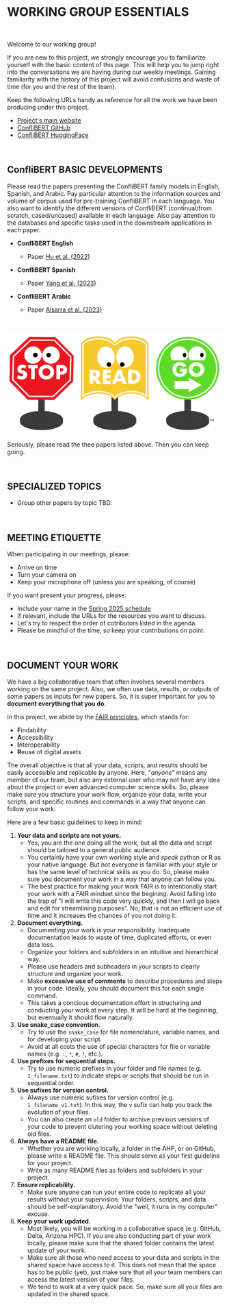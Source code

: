 # WORKING GROUP ESSENTIALS

<br />
 
Welcome to our working group! 

If you are new to this project, we strongly encourage you to familiarize yourself with the basic content of this page. This will help you to jump right into the conversations we are having during our weekly meetings. Gaining familiarity with the history of this project will avoid confusions and waste of time (for you and the rest of the team).

Keep the following URLs handy as reference for all the work we have been producing under this project.

   * [Project's main website](https://eventdata.utdallas.edu/)
   * [ConfliBERT GitHub](https://github.com/eventdata/ConfliBERT)
   * [ConfliBERT HuggingFace](https://huggingface.co/eventdata-utd)

<br />

## ConfliBERT BASIC DEVELOPMENTS

Please read the papers presenting the ConfliBERT family models in English, Spanish, and Arabic. 
Pay particular attention to the information sources and volume of corpus used for pre-training ConfliBERT in each language. You also want to identify the different versions of ConfliBERT (continual/from scratch, cased/uncased) available in each language. Also pay attention to the databases and specific tasks used in the downstream applications in each paper. 

* **ConfliBERT English**
   * Paper [Hu et al. (2022)](https://aclanthology.org/2022.naacl-main.400/)


* **ConfliBERT Spanish**
   * Paper [Yang et al. (2023)](https://ieeexplore.ieee.org/document/10409883)

* **ConfliBERT Arabic**
   * Paper [Alsarra et al. (2023)](https://aclanthology.org/2023.ranlp-1.11/)

<br />

![alt text](https://github.com/eventdata/meetings/blob/main/Figures/stop.png "Title")

Seriously, please read the thee papers listed above. Then you can keep going. 

<br />



## SPECIALIZED TOPICS

* Group other papers by topic TBD.



<br />

## MEETING ETIQUETTE

When participating in our meetings, please:
* Arrive on time
* Turn your camera on
* Keep your microphone off (unless you are speaking, of course)

If you want present your progress, please:
* Include your name in the [Spring 2025 schedule](2025_Spring.md)
* If relevant, include the URLs for the resources you want to discuss.
* Let's try to respect the order of cotributors listed in the agenda.
* Please be mindful of the time, so keep your contributions on point.

<br />

## DOCUMENT YOUR WORK

We have a big collaborative team that often involves several members working on the same project. 
Also, we often use data, results, or outputs of some papers as inputs for new papers. 
So, it is super important for you to **document everything that you do**.

In this project, we abide by the [FAIR principles](https://www.go-fair.org/fair-principles/), which stands for:
* **F**indability
* **A**ccessibility
* **I**nteroperability
* **R**euse of digital assets

The overall objective is that all your data, scripts, and results should be easily accessible and replicable by anyone. 
Here, "*anyone*" means any member of our team, but also any external user who may not have any idea about the project or even advanced computer science skills. 
So, please make sure you structure your work flow, organize your data, write your scripts, and specific routines and commands in a way that anyone can follow your work.

Here are a few basic guidelines to keep in mind:

1. **Your data and scripts are not yours.**
   * Yes, you are the one doing all the work, but all the data and script should be tailored to a general public audience.
   * You certainly have your own working style and *speak* python or R as your native language. But not everyone is familiar with your style or has the same level of technical skills as you do. So, please make sure you document your work in a way that anyone can follow you.
   * The best practice for making your work FAIR is to intentionally start your work with a FAIR mindset since the begining. Avoid falling into the trap of "I will write this code very quickly, and then I will go back and edit for streamlining purposes". No, that is not an efficient use of time and it increases the chances of you not doing it.
2. **Document everything.**  
   * Documenting your work is your responsibility. Inadequate documentation leads to waste of time, duplicated efforts, or even data loss.
   * Organize your folders and subfolders in an intuitive and hierarchical way.
   * Please use headers and subheaders in your scripts to clearly structure and organize your work.
   * Make **excessive use of comments** to describe procedures and steps in your code. Ideally, you should document this for each single command.
   * This takes a concious documentation effort in structuring and conducting your work at every step. It will be hard at the beginning, but eventually it should flow naturally.
3. **Use snake_case convention**.
   * Try to use the `snake_case` for file nomenclature, variable names, and for developing your script.
   * Avoid at all costs the use of special characters for file or variable names (e.g. `:`, `*`, `#`, `!`, etc.).
4. **Use prefixes for sequential steps.** 
   * Try to use numeric prefixes in your folder and file names (e.g. `1_filename.txt`) to indicate steps or scripts that should be run in sequential order.
5. **Use sufixes for version control.** 
   * Always use numeric sufixes for version control (e.g. `1_filename_v1.txt`). In this way, the `v` sufix can help you track the evolution of your files.
   * You can also create an `old` folder to archive previous versions of your code to prevent clutering your working space without deleting old files.
6. **Always have a README file.**
   * Whether you are working locally, a folder in the AHP, or on GitHub, please write a README file. This should serve as your first guideline for your project.
   * Write as many README files as folders and subfolders in your project. 
7. **Ensure replicability.**
   * Make sure anyone can run your entire code to replicate all your results without your supervision. Your folders, scripts, and data should be self-explanatory. Avoid the "well, it runs in my computer" excuse.  
8. **Keep your work updated.**
   * Most likely, you will be working in a collaborative space (e.g. GitHub, Delta, Arizona HPC). If you are also conducting part of your work locally, please make sure that the shared folder contains the latest update of your work.
   * Make sure all those who need access to your data and scripts in the shared space have access to it. This does not mean that the space has to be public (yet), just make sure that all your team members can access the latest version of your files.
   * We tend to work at a very quick pace. So, make sure all your files are updated in the shared space.



